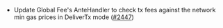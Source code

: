- Update Global Fee's AnteHandler to check tx fees against the network min gas
  prices in DeliverTx mode ([\#2447](https://github.com/cosmos/gaia/pull/2447))